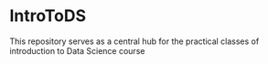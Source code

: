 # IntroToDS
This repository serves as a central hub for the practical classes of introduction to Data Science course
